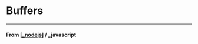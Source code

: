 # Buffers

---

#### **From** [[_nodejs]] / \_javascript

[//begin]: # "Autogenerated link references for markdown compatibility"
[_nodejs]: ../_nodejs "Node JS"
[//end]: # "Autogenerated link references"
